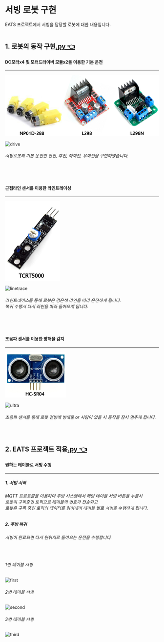 # 서빙 로봇 구현
EATS 프로젝트에서 서빙을 담당할 로봇에 대한 내용입니다.
<br/>
<br/>

## 1. 로봇의 동작 구현[.py 👈](https://github.com/jacksimuse/Project_EATS/blob/hongryeol/ServingRobot/mqtt/mqtt06.py)
#### DC모터x4 및 모터드라이버 모듈x2을 이용한 기본 운전
---
<img src ="https://github.com/jacksimuse/Project_EATS/blob/hongryeol/ServingRobot/refimg/moterset.png" width="600" height="200"/>
<br/>

![drive](https://github.com/jacksimuse/Project_EATS/blob/hongryeol/ServingRobot/refimg/1.gif)
<br/>
###### 서빙로봇의 기본 운전인 전진, 후진, 좌회전, 우회전을 구현하였습니다.

<br/>
<br/>

#### 근접라인 센서를 이용한 라인트레이싱
---
<img src ="https://github.com/jacksimuse/Project_EATS/blob/hongryeol/ServingRobot/refimg/line.png" width="180" height="260"/>
<br/>

![linetrace](https://github.com/jacksimuse/Project_EATS/blob/hongryeol/ServingRobot/refimg/2.gif)
<br/>
###### 라인트레이스를 통해 로봇은 검은색 라인을 따라 운전하게 됩니다. <br/> 복귀 수행시 다시 라인을 따라 돌아오게 됩니다.

<br/>
<br/>

#### 초음파 센서를 이용한 방해물 감지
---
<img src ="https://github.com/jacksimuse/Project_EATS/blob/hongryeol/ServingRobot/refimg/ultra.png" width="200" height="150"/>
<br/>

![ultra](https://github.com/jacksimuse/Project_EATS/blob/hongryeol/ServingRobot/refimg/3.gif)
<br/>
###### 초음파 센서를 통해 로봇 전방에 방해물 or 사람이 있을 시 동작을 잠시 멈추게 됩니다.

<br/>

## 2. EATS 프로젝트 적용[.py 👈](https://github.com/jacksimuse/Project_EATS/blob/hongryeol/ServingRobot/mqtt/mqtt07.py)
#### 원하는 테이블로 서빙 수행
---
##### 1. 서빙 시작
###### MQTT 프로토콜을 이용하여 주방 시스템에서 해당 테이블 서빙 버튼을 누를시 <br/> 로봇이 구독중인 토픽으로 테이블의 번호가 전송되고 <br/> 로봇은 구독 중인 토픽의 데이터를 읽어내어 테이블 별로 서빙을 수행하게 됩니다.
##### 2. 주방 복귀
###### 서빙이 완료되면 다시 원위치로 돌아오는 운전을 수행합니다.
<br/>

###### 1번 테이블 서빙
![first](https://github.com/jacksimuse/Project_EATS/blob/hongryeol/ServingRobot/refimg/1table.gif)
<br/>

###### 2번 테이블 서빙
![second](https://github.com/jacksimuse/Project_EATS/blob/hongryeol/ServingRobot/refimg/2table.gif)
<br/>

###### 3번 테이블 서빙
![third](https://github.com/jacksimuse/Project_EATS/blob/hongryeol/ServingRobot/refimg/3table.gif)
<br/>
<br/>
<br/>
